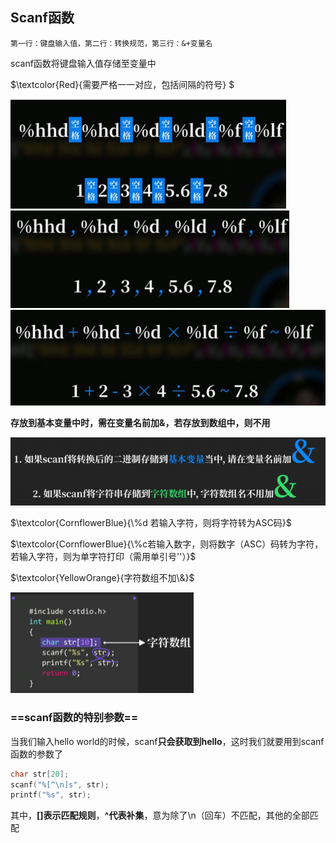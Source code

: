 ## Scanf函数

`第一行：键盘输入值，第二行：转换规范，第三行：&+变量名`

scanf函数将键盘输入值存储至变量中

$\textcolor{Red}{需要严格一一对应，包括间隔的符号} $

<img src="images/image-20221208195344062.png" alt="image-20221208195344062" style="zoom: 67%;" />

<img src="images/image-20221208195355442.png" alt="image-20221208195355442" style="zoom:67%;" />

<img src="images/image-20221208195403877.png" alt="image-20221208195403877" style="zoom:67%;" />

**存放到基本变量中时，需在变量名前加\&，若存放到数组中，则不用**

![image-20221208195411111](images/image-20221208195411111.png)

$\textcolor{CornflowerBlue}{\%d 若输入字符，则将字符转为ASC码}$

$\textcolor{CornflowerBlue}{\%c若输入数字，则将数字（ASC）码转为字符，若输入字符，则为单字符打印（需用单引号''）}$

$\textcolor{YellowOrange}{字符数组不加\&}$

<img src="images/image-20221208195416801.png" alt="image-20221208195416801" style="zoom:50%;" />

### ==scanf函数的特别参数==

当我们输入hello world的时候，scanf**只会获取到hello**，这时我们就要用到scanf函数的参数了

```c
char str[20];
scanf("%[^\n]s", str);
printf("%s", str);
```

其中，**[]表示匹配规则**，**^代表补集**，意为除了\n（回车）不匹配，其他的全部匹配